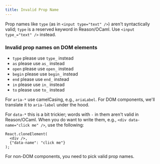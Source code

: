 ```yaml
---
title: Invalid Prop Name
---
```


Prop names like `type` (as in `<input type="text" />`) aren't syntactically valid; `type` is a reserved keyword in Reason/OCaml. Use `<input type_="text" />` instead.

### Invalid prop names on DOM elements
- `type` please use `type_` instead
- `as` please use `as_` instead
- `open` please use `open_` instead
- `begin` please use `begin_` instead
- `end` please use `end_` instead
- `in` please use `in_` instead
- `to` please use `to_` instead

For `aria-*` use camelCasing, e.g., `ariaLabel`. For DOM components, we'll translate it to `aria-label` under the hood.

For `data-*` this is a bit trickier; words with `-` in them aren't valid in Reason/OCaml. When you do want to write them, e.g., `<div data-name="click me" />`, use the following:

```reason
React.cloneElement(
  <div />,
  {"data-name": "click me"}
);
```

For non-DOM components, you need to pick valid prop names.
